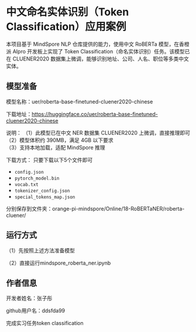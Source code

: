 # 中文命名实体识别（Token Classification）应用案例
本项目基于 MindSpore NLP 仓库提供的能力，使用中文 RoBERTa 模型，在香橙派 AIpro 开发板上实现了 Token Classification（命名实体识别）任务。该模型已在 CLUENER2020 数据集上微调，能够识别地址、公司、人名、职位等多类中文实体。

## 模型准备
模型名称：uer/roberta-base-finetuned-cluener2020-chinese

下载地址：https://huggingface.co/uer/roberta-base-finetuned-cluener2020-chinese

说明：
（1）此模型已在中文 NER 数据集 CLUENER2020 上微调，直接推理即可
（2）模型体积约 390MB，满足 4GB 以下要求  
（3）支持本地加载，适配 MindSpore 推理

下载方式：
只要下载以下5个文件即可
- `config.json`
- `pytorch_model.bin`
- `vocab.txt`
- `tokenizer_config.json`
- `special_tokens_map.json`

分别保存到文件夹：orange-pi-mindspore/Online/18-RoBERTaNER/roberta-cluener/

## 运行方式
（1）先按照上述方法准备模型

（2）直接运行mindspore_roberta_ner.ipynb

## 作者信息
开发者姓名：张子彤

github用户名：ddsfda99

完成实习任务token classification

